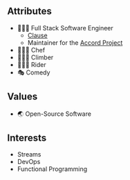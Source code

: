 ## Attributes
- 👩🏻‍💻 Full Stack Software Engineer
  - [Clause][clause]
  - Maintainer for the [Accord Project][ap]
- 👩🏻‍🍳 Chef
- 🧗🏻‍♀️ Climber
- 🚴🏻‍♀️ Rider
- 🎭 Comedy

## Values
- 🌏 Open-Source Software

## Interests
- Streams
- DevOps
- Functional Programming

[ap]: https://github.com/accordproject
[clause]: http://www.clause.io/
